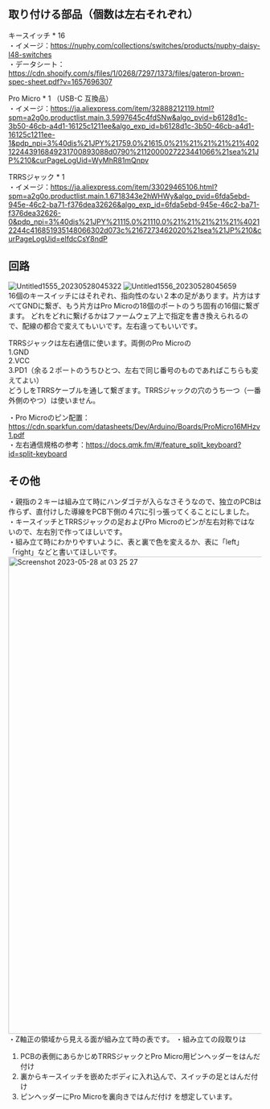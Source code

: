 ## 取り付ける部品（個数は左右それぞれ）

キースイッチ * 16  
・イメージ：https://nuphy.com/collections/switches/products/nuphy-daisy-l48-switches  
・データシート：https://cdn.shopify.com/s/files/1/0268/7297/1373/files/gateron-brown-spec-sheet.pdf?v=1657696307  
  
Pro Micro * 1 （USB-C 互換品）  
・イメージ：https://ja.aliexpress.com/item/32888212119.html?spm=a2g0o.productlist.main.3.5997645c4fdSNw&algo_pvid=b6128d1c-3b50-46cb-a4d1-16125c1211ee&algo_exp_id=b6128d1c-3b50-46cb-a4d1-16125c1211ee-1&pdp_npi=3%40dis%21JPY%21759.0%21615.0%21%21%21%21%21%402122443916849231700893088d0790%2112000027223441066%21sea%21JP%210&curPageLogUid=WyMhR81mQnpv  
  
TRRSジャック * 1  
・イメージ：https://ja.aliexpress.com/item/33029465106.html?spm=a2g0o.productlist.main.1.6718343e2hWHWy&algo_pvid=6fda5ebd-945e-46c2-ba71-f376dea32626&algo_exp_id=6fda5ebd-945e-46c2-ba71-f376dea32626-0&pdp_npi=3%40dis%21JPY%21115.0%21110.0%21%21%21%21%21%40212244c416851935148066302d073c%2167273462020%21sea%21JP%210&curPageLogUid=elfdcCsY8ndP  
  
  
## 回路

![Untitled1555_20230528045322](https://github.com/TakumaOnishi/Fish_Keyboard/assets/85474111/5a9e19e6-e618-4dfa-b4fa-3ec3d8560fc1)
![Untitled1556_20230528045659](https://github.com/TakumaOnishi/Fish_Keyboard/assets/85474111/e5dc37f2-2ace-46e6-8394-7f824f31be7e)  
16個のキースイッチにはそれぞれ、指向性のない２本の足があります。片方はすべてGNDに繋ぎ、もう片方はPro Microの18個のポートのうち固有の16個に繋ぎます。
どれをどれに繋げるかはファームウェア上で指定を書き換えられるので、配線の都合で変えてもいいです。左右違ってもいいです。  

TRRSジャックは左右通信に使います。両側のPro Microの  
1.GND  
2.VCC  
3.PD1（余る２ポートのうちひとつ、左右で同じ番号のものであればこちらも変えてよい）  
どうしをTRRSケーブルを通して繋ぎます。TRRSジャックの穴のうち一つ（一番外側のやつ）は使いません。 
  
・Pro Microのピン配置：https://cdn.sparkfun.com/datasheets/Dev/Arduino/Boards/ProMicro16MHzv1.pdf  
・左右通信規格の参考：https://docs.qmk.fm/#/feature_split_keyboard?id=split-keyboard  


## その他

・親指の２キーは組み立て時にハンダゴテが入らなさそうなので、独立のPCBは作らず、直付けした導線をPCB下側の４穴に引っ張ってくることにしました。
・キースイッチとTRRSジャックの足およびPro Microのピンが左右対称ではないので、左右別で作ってほしいです。  
・組み立て時にわかりやすいように、表と裏で色を変えるか、表に「left」「right」などと書いてほしいです。  
<img width="948" alt="Screenshot 2023-05-28 at 03 25 27" src="https://github.com/TakumaOnishi/Fish_Keyboard/assets/85474111/a2b0a517-2ecc-4a35-ac8d-9f09f39d9623">  
・Z軸正の領域から見える面が組み立て時の表です。
・組み立ての段取りは
1. PCBの表側にあらかじめTRRSジャックとPro Micro用ピンヘッダーをはんだ付け
2. 裏からキースイッチを嵌めたボディに入れ込んで、スイッチの足とはんだ付け
3. ピンヘッダーにPro Microを裏向きではんだ付け
を想定しています。

